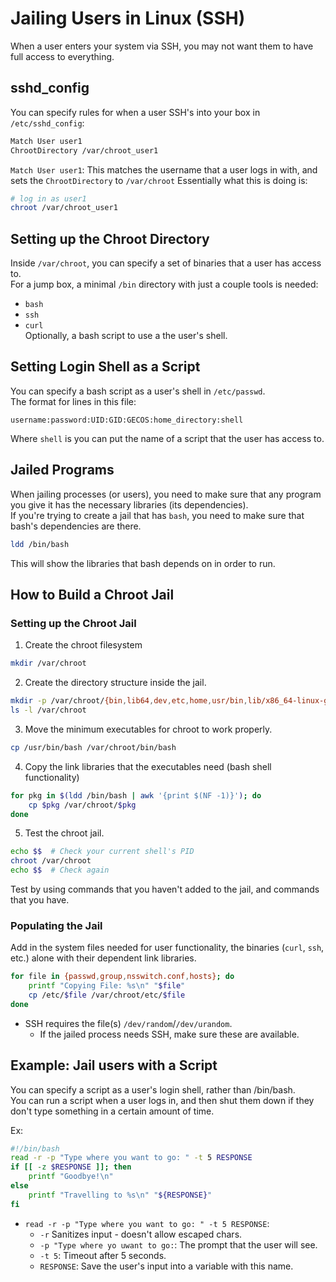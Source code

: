 # Jailing Users in Linux (SSH)

When a user enters your system via SSH, you may not want them to have full access to
everything.  

## sshd_config
You can specify rules for when a user SSH's into your box in `/etc/sshd_config`:
```bash
Match User user1
ChrootDirectory /var/chroot_user1
```
`Match User user1`: This matches the username that a user logs in with, and sets
the `ChrootDirectory` to `/var/chroot`
Essentially what this is doing is:
```bash
# log in as user1
chroot /var/chroot_user1
```

## Setting up the Chroot Directory
Inside `/var/chroot`, you can specify a set of binaries that a user has access to.  
For a jump box, a minimal `/bin` directory with just a couple tools is needed:
- `bash`
- `ssh`
- `curl`  
Optionally, a bash script to use a the user's shell.  


## Setting Login Shell as a Script
You can specify a bash script as a user's shell in `/etc/passwd`.  
The format for lines in this file:
```plaintext
username:password:UID:GID:GECOS:home_directory:shell  
```
Where `shell` is you can put the name of a script that the user has access to.  

## Jailed Programs
When jailing processes (or users), you need to make sure that any program you give it has the
necessary libraries (its dependencies).  
If you're trying to create a jail that has `bash`, you need to make sure that bash's
dependencies are there.  
```bash
ldd /bin/bash
```
This will show the libraries that bash depends on in order to run.  


## How to Build a Chroot Jail
### Setting up the Chroot Jail
1. Create the chroot filesystem
  ```bash
  mkdir /var/chroot
  ```

2. Create the directory structure inside the jail.  
  ```bash
  mkdir -p /var/chroot/{bin,lib64,dev,etc,home,usr/bin,lib/x86_64-linux-gnu}
  ls -l /var/chroot
  ```

3. Move the minimum executables for chroot to work properly.  
  ```bash
  cp /usr/bin/bash /var/chroot/bin/bash
  ```

4. Copy the link libraries that the executables need (bash shell functionality)
  ```bash
  for pkg in $(ldd /bin/bash | awk '{print $(NF -1)}'); do 
      cp $pkg /var/chroot/$pkg
  done
  ```

5. Test the chroot jail.  
  ```bash
  echo $$  # Check your current shell's PID
  chroot /var/chroot
  echo $$  # Check again
  ```
  Test by using commands that you haven't added to the jail, and commands that you have.  

### Populating the Jail
Add in the system files needed for user functionality, the binaries (`curl`, `ssh`, etc.) alone with their dependent link libraries.  

```bash
for file in {passwd,group,nsswitch.conf,hosts}; do
    printf "Copying File: %s\n" "$file"
    cp /etc/$file /var/chroot/etc/$file
done
```

* SSH requires the file(s) `/dev/random`/`/dev/urandom`.  
    * If the jailed process needs SSH, make sure these are available.  


## Example: Jail users with a Script

You can specify a script as a user's login shell, rather than /bin/bash.  
You can run a script when a user logs in, and then shut them down if they don't type
something in a certain amount of time.  

Ex:
```bash
#!/bin/bash
read -r -p "Type where you want to go: " -t 5 RESPONSE
if [[ -z $RESPONSE ]]; then
    printf "Goodbye!\n"
else
    printf "Travelling to %s\n" "${RESPONSE}"
fi
```
* `read -r -p "Type where you want to go: " -t 5 RESPONSE`:
    - `-r` Sanitizes input - doesn't allow escaped chars.  
    - `-p "Type where yo uwant to go:`: The prompt that the user will see.  
    - `-t 5`: Timeout after 5 seconds.  
    - `RESPONSE`: Save the user's input into a variable with this name.  

